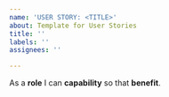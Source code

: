 ```yaml
---
name: 'USER STORY: <TITLE>'
about: Template for User Stories
title: ''
labels: ''
assignees: ''

---
```


As a **role** I can **capability** so that **benefit**.
